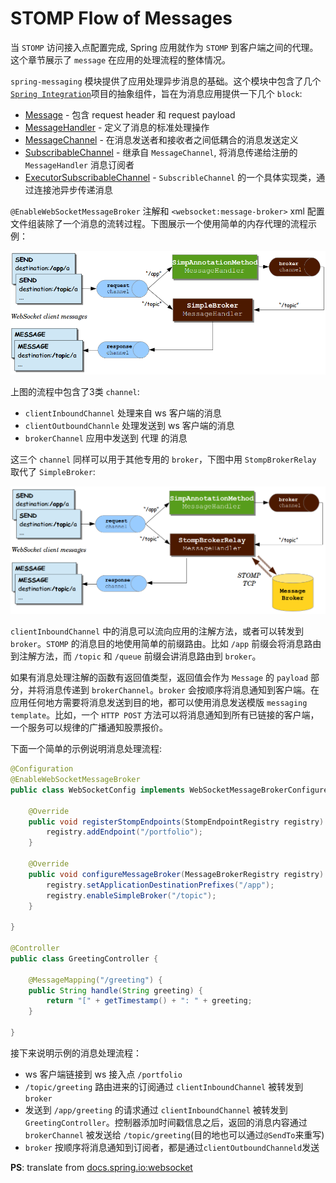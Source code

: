 # STOMP Flow of Messages

当 `STOMP` 访问接入点配置完成, Spring 应用就作为 `STOMP` 到客户端之间的代理。这个章节展示了 `message` 在应用的处理流程的整体情况。

`spring-messaging` 模块提供了应用处理异步消息的基础。这个模块中包含了几个 [`Spring Integration`](https://spring.io/spring-integration)项目的抽象组件，旨在为消息应用提供一下几个 `block`:

- [Message](https://docs.spring.io/spring-framework/docs/5.0.0.BUILD-SNAPSHOT/javadoc-api/org/springframework/messaging/Message.html) - 包含 request header 和 request payload
- [MessageHandler](https://docs.spring.io/spring-framework/docs/5.0.0.BUILD-SNAPSHOT/javadoc-api/org/springframework/messaging/MessageHandler.html) - 定义了消息的标准处理操作
- [MessageChannel](https://docs.spring.io/spring-framework/docs/5.0.0.BUILD-SNAPSHOT/javadoc-api/org/springframework/messaging/MessageChannel.html) - 在消息发送者和接收者之间低耦合的消息发送定义
- [SubscribableChannel](https://docs.spring.io/spring-framework/docs/5.0.0.BUILD-SNAPSHOT/javadoc-api/org/springframework/messaging/SubscribableChannel.html) - 继承自 `MessageChannel`, 将消息传递给注册的 `MessageHandler` 消息订阅者
- [ExecutorSubscribableChannel](https://docs.spring.io/spring-framework/docs/5.0.0.BUILD-SNAPSHOT/javadoc-api/org/springframework/messaging/support/ExecutorSubscribableChannel.html) - `SubscribleChannel` 的一个具体实现类，通过连接池异步传递消息

`@EnableWebSocketMessageBroker` 注解和 `<websocket:message-broker>` xml 配置文件组装除了一个消息的流转过程。下图展示一个使用简单的内存代理的流程示例：

  ![img1](img/../../../img/websocket/message-flow-simple-broker.png)

上图的流程中包含了3类 `channel`:

- `clientInboundChannel` 处理来自 ws 客户端的消息
- `clientOutboundChannle` 处理发送到 ws 客户端的消息
- `brokerChannel` 应用中发送到 代理 的消息

这三个 `channel` 同样可以用于其他专用的 `broker`，下图中用 `StompBrokerRelay` 取代了 `SimpleBroker`:

  ![img2](img/../../../img/websocket/message-flow-broker-relay.png)

`clientInboundChannel` 中的消息可以流向应用的注解方法，或者可以转发到 `broker`。`STOMP` 的消息目的地使用简单的前缀路由。比如 `/app` 前缀会将消息路由到注解方法，而 `/topic` 和 `/queue` 前缀会讲消息路由到 `broker`。

如果有消息处理注解的函数有返回值类型，返回值会作为 `Message` 的 `payload` 部分，并将消息传递到 `brokerChannel`。`broker` 会按顺序将消息通知到客户端。在应用任何地方需要将消息发送到目的地，都可以使用消息发送模版 `messaging template`。比如，一个 `HTTP POST` 方法可以将消息通知到所有已链接的客户端，一个服务可以规律的广播通知股票报价。

下面一个简单的示例说明消息处理流程:

```java
@Configuration
@EnableWebSocketMessageBroker
public class WebSocketConfig implements WebSocketMessageBrokerConfigurer {

	@Override
	public void registerStompEndpoints(StompEndpointRegistry registry) {
		registry.addEndpoint("/portfolio");
	}

	@Override
	public void configureMessageBroker(MessageBrokerRegistry registry) {
		registry.setApplicationDestinationPrefixes("/app");
		registry.enableSimpleBroker("/topic");
	}

}

@Controller
public class GreetingController {

	@MessageMapping("/greeting") {
	public String handle(String greeting) {
		return "[" + getTimestamp() + ": " + greeting;
	}

}
```

接下来说明示例的消息处理流程：

- ws 客户端链接到 ws 接入点 `/portfolio`
- `/topic/greeting` 路由进来的订阅通过 `clientInboundChannel` 被转发到 `broker`
- 发送到 `/app/greeting` 的请求通过 `clientInboundChannel` 被转发到 `GreetingController`。控制器添加时间戳信息之后，返回的消息内容通过 `brokerChannel` 被发送给 `/topic/greeting`(目的地也可以通过`@SendTo`来重写)
- `broker` 按顺序将消息通知到订阅者，都是通过`clientOutboundChanneld`发送

**PS**: translate from [docs.spring.io:websocket](https://docs.spring.io/spring/docs/5.0.0.BUILD-SNAPSHOT/spring-framework-reference/html/websocket.html)
